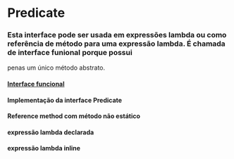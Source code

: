 # Predicate

### Esta interface pode ser usada em expressões lambda ou como referência de método para uma expressão lambda. É chamada de interface funional porque possui 
penas um único método abstrato.

#### [Interface funcional](https://docs.oracle.com/javase/10/docs/api/java/util/function/Predicate.html)

#### Implementação da interface Predicate

#### Reference method com método não estático

#### expressão lambda declarada

#### expressão lambda inline
